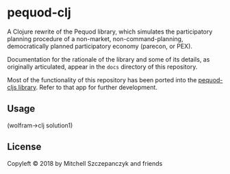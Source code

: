 # pequod-clj

A Clojure rewrite of the Pequod library, which simulates the participatory planning procedure of a non-market, non-command-planning, democratically planned participatory economy (parecon, or PEX).

Documentation for the rationale of the library and some of its details, as originally articulated, appear in the `docs` directory of this repository.

Most of the functionality of this repository has been ported into the [pequod-cljs library](https://github.com/msszczep/pequod-cljs).  Refer to that app for further development.

## Usage

(wolfram->clj solution1)

## License

Copyleft © 2018 by Mitchell Szczepanczyk and friends 

